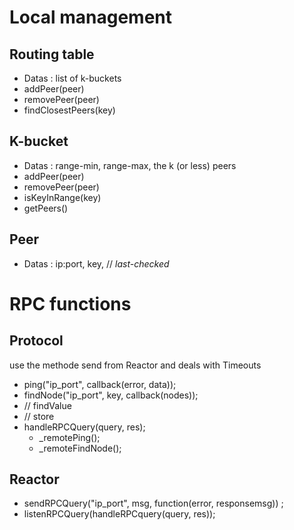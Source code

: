 # Local management 

## Routing table
- Datas : list of k-buckets
- addPeer(peer)
- removePeer(peer)
- findClosestPeers(key)

## K-bucket
- Datas : range-min, range-max, the k (or less) peers
- addPeer(peer)
- removePeer(peer)
- isKeyInRange(key)
- getPeers()

## Peer
- Datas : ip:port, key, // *last-checked*

# RPC functions

## Protocol 
use the methode send from Reactor and deals with Timeouts
- ping("ip_port", callback(error, data));
- findNode("ip_port", key, callback(nodes));
- // findValue
- // store
- handleRPCQuery(query, res);
	- _remotePing();
	- _remoteFindNode();

## Reactor
- sendRPCQuery("ip_port", msg, function(error, responsemsg)) ;
- listenRPCQuery(handleRPCquery(query, res));

